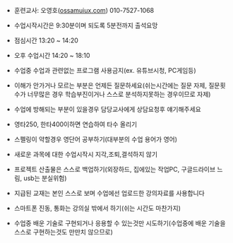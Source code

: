 - 훈련교사: 오영호([ossamuiux.com](http://ossamuiux.com)) 010-7527-1068

- 수업시작시간은 9:30분이며 되도록 5분전까지 출석요망

- 점심시간 13:20 ~ 14:20

- 오후 수업시간 14:20 ~ 18:10

- 수업중 수업과 관련없는 프로그램 사용금지(ex. 유튜브시청, PC게임등)

- 이해가 안가거나 모르는 부분은 언제든 질문하세요(쉬는시간에는 질문 자제, 질문횟수가 너무많은 경우 학습부진이거나 스스로 분석하지못하는 경우이므로 자제)

- 수업에 방해되는 부분이 있을경우 담당교사에게 상담요청후 얘기해주세요

- 영타250, 한타400이하면 연습하여 타수 올리기

- 스펠링이 약할경우 영단어 공부하기(대부분의 수업 용어가 영어)

- 새로운 과목에 대한 수업시작시 지각,조퇴,결석하지 않기

- 프로젝트 산출물은 스스로 백업하기(외장하드, 집에있는 작업PC, 구글드라이브 느림, usb는 분실위험)

- 지급된 교재는 본인 스스로 보며 수업에선 업로드한 강의자료를 사용합니다

- 스마트폰 진동, 통화는 강의실 밖에서 하기(쉬는 시간도 마찬가지)

- 수업중 배운 기술로 구현되거나 응용할 수 있는것만 시도하기(수업중에 배운 기술을 스스로 구현하는것도 만만치 않으므로)
